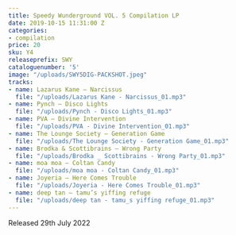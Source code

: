 ```yaml
---
title: Speedy Wunderground VOL. 5 Compilation LP
date: 2019-10-15 11:31:00 Z
categories:
- compilation
price: 20
sku: Y4
releaseprefix: SWY
cataloguenumber: '5'
image: "/uploads/SWY5DIG-PACKSHOT.jpeg"
tracks:
- name: Lazarus Kane – Narcissus
  file: "/uploads/Lazarus Kane - Narcissus_01.mp3"
- name: Pynch – Disco Lights
  file: "/uploads/Pynch - Disco Lights_01.mp3"
- name: PVA – Divine Intervention
  file: "/uploads/PVA - Divine Intervention_01.mp3"
- name: The Lounge Society – Generation Game
  file: "/uploads/The Lounge Society - Generation Game_01.mp3"
- name: Brodka & Scottibrains – Wrong Party
  file: "/uploads/Brodka _ Scottibrains - Wrong Party_01.mp3"
- name: moa moa – Coltan Candy
  file: "/uploads/moa moa - Coltan Candy_01.mp3"
- name: Joyeria – Here Comes Trouble
  file: "/uploads/Joyeria - Here Comes Trouble_01.mp3"
- name: deep tan – tamu’s yiffing refuge
  file: "/uploads/deep tan - tamu_s yiffing refuge_01.mp3"
---
```


Released 29th July 2022